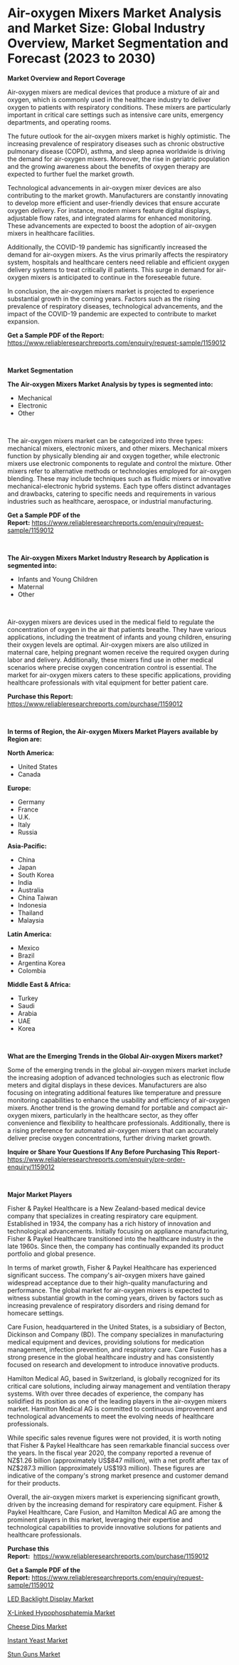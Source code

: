 <p><h1>Air-oxygen Mixers Market Analysis and Market Size: Global Industry Overview, Market Segmentation and Forecast (2023 to 2030)</h1></p><p><strong>Market Overview and Report Coverage</strong></p>
<p><p>Air-oxygen mixers are medical devices that produce a mixture of air and oxygen, which is commonly used in the healthcare industry to deliver oxygen to patients with respiratory conditions. These mixers are particularly important in critical care settings such as intensive care units, emergency departments, and operating rooms.</p><p>The future outlook for the air-oxygen mixers market is highly optimistic. The increasing prevalence of respiratory diseases such as chronic obstructive pulmonary disease (COPD), asthma, and sleep apnea worldwide is driving the demand for air-oxygen mixers. Moreover, the rise in geriatric population and the growing awareness about the benefits of oxygen therapy are expected to further fuel the market growth.</p><p>Technological advancements in air-oxygen mixer devices are also contributing to the market growth. Manufacturers are constantly innovating to develop more efficient and user-friendly devices that ensure accurate oxygen delivery. For instance, modern mixers feature digital displays, adjustable flow rates, and integrated alarms for enhanced monitoring. These advancements are expected to boost the adoption of air-oxygen mixers in healthcare facilities.</p><p>Additionally, the COVID-19 pandemic has significantly increased the demand for air-oxygen mixers. As the virus primarily affects the respiratory system, hospitals and healthcare centers need reliable and efficient oxygen delivery systems to treat critically ill patients. This surge in demand for air-oxygen mixers is anticipated to continue in the foreseeable future.</p><p>In conclusion, the air-oxygen mixers market is projected to experience substantial growth in the coming years. Factors such as the rising prevalence of respiratory diseases, technological advancements, and the impact of the COVID-19 pandemic are expected to contribute to market expansion.</p></p>
<p><strong>Get a Sample PDF of the Report:</strong> <a href="https://www.reliableresearchreports.com/enquiry/request-sample/1159012">https://www.reliableresearchreports.com/enquiry/request-sample/1159012</a></p>
<p>&nbsp;</p>
<p><strong>Market Segmentation</strong></p>
<p><strong>The Air-oxygen Mixers Market Analysis by types is segmented into:</strong></p>
<p><ul><li>Mechanical</li><li>Electronic</li><li>Other</li></ul></p>
<p>&nbsp;</p>
<p><p>The air-oxygen mixers market can be categorized into three types: mechanical mixers, electronic mixers, and other mixers. Mechanical mixers function by physically blending air and oxygen together, while electronic mixers use electronic components to regulate and control the mixture. Other mixers refer to alternative methods or technologies employed for air-oxygen blending. These may include techniques such as fluidic mixers or innovative mechanical-electronic hybrid systems. Each type offers distinct advantages and drawbacks, catering to specific needs and requirements in various industries such as healthcare, aerospace, or industrial manufacturing.</p></p>
<p><strong>Get a Sample PDF of the Report:</strong>&nbsp;<a href="https://www.reliableresearchreports.com/enquiry/request-sample/1159012">https://www.reliableresearchreports.com/enquiry/request-sample/1159012</a></p>
<p>&nbsp;</p>
<p><strong>The Air-oxygen Mixers Market Industry Research by Application is segmented into:</strong></p>
<p><ul><li>Infants and Young Children</li><li>Maternal</li><li>Other</li></ul></p>
<p>&nbsp;</p>
<p><p>Air-oxygen mixers are devices used in the medical field to regulate the concentration of oxygen in the air that patients breathe. They have various applications, including the treatment of infants and young children, ensuring their oxygen levels are optimal. Air-oxygen mixers are also utilized in maternal care, helping pregnant women receive the required oxygen during labor and delivery. Additionally, these mixers find use in other medical scenarios where precise oxygen concentration control is essential. The market for air-oxygen mixers caters to these specific applications, providing healthcare professionals with vital equipment for better patient care.</p></p>
<p><strong>Purchase this Report:</strong>&nbsp; <a href="https://www.reliableresearchreports.com/purchase/1159012">https://www.reliableresearchreports.com/purchase/1159012</a></p>
<p>&nbsp;</p>
<p><strong>In terms of Region, the Air-oxygen Mixers Market Players available by Region are:</strong></p>
<p>
    <p> <strong> North America: </strong>
        <ul>
            <li>United States</li>
            <li>Canada</li>
        </ul>
        </p> 
    <p> <strong> Europe: </strong>
        <ul>
            <li>Germany</li>
            <li>France</li>
            <li>U.K.</li>
            <li>Italy</li>
            <li>Russia</li>
        </ul>
        </p> 
    <p> <strong> Asia-Pacific: </strong>
        <ul>
            <li>China</li>
            <li>Japan</li>
            <li>South Korea</li>
            <li>India</li>
            <li>Australia</li>
            <li>China Taiwan</li>
            <li>Indonesia</li>
            <li>Thailand</li>
            <li>Malaysia</li>
        </ul>
        </p> 
    <p> <strong> Latin America: </strong>
        <ul>
            <li>Mexico</li>
            <li>Brazil</li>
            <li>Argentina Korea</li>
            <li>Colombia</li>
        </ul>
        </p> 
    <p> <strong> Middle East & Africa: </strong>
        <ul>
            <li>Turkey</li>
            <li>Saudi</li>
            <li>Arabia</li>
            <li>UAE</li>
            <li>Korea</li>
        </ul>
    </p>
    </p>
<p>&nbsp;</p>
<p><strong>What are the Emerging Trends in the Global Air-oxygen Mixers market?</strong></p>
<p><p>Some of the emerging trends in the global air-oxygen mixers market include the increasing adoption of advanced technologies such as electronic flow meters and digital displays in these devices. Manufacturers are also focusing on integrating additional features like temperature and pressure monitoring capabilities to enhance the usability and efficiency of air-oxygen mixers. Another trend is the growing demand for portable and compact air-oxygen mixers, particularly in the healthcare sector, as they offer convenience and flexibility to healthcare professionals. Additionally, there is a rising preference for automated air-oxygen mixers that can accurately deliver precise oxygen concentrations, further driving market growth.</p></p>
<p><strong>Inquire or Share Your Questions If Any Before Purchasing This Report</strong>- <a href="https://www.reliableresearchreports.com/enquiry/pre-order-enquiry/1159012">https://www.reliableresearchreports.com/enquiry/pre-order-enquiry/1159012</a></p>
<p>&nbsp;</p>
<p><strong>Major Market Players</strong></p>
<p><p>Fisher & Paykel Healthcare is a New Zealand-based medical device company that specializes in creating respiratory care equipment. Established in 1934, the company has a rich history of innovation and technological advancements. Initially focusing on appliance manufacturing, Fisher & Paykel Healthcare transitioned into the healthcare industry in the late 1960s. Since then, the company has continually expanded its product portfolio and global presence.</p><p>In terms of market growth, Fisher & Paykel Healthcare has experienced significant success. The company's air-oxygen mixers have gained widespread acceptance due to their high-quality manufacturing and performance. The global market for air-oxygen mixers is expected to witness substantial growth in the coming years, driven by factors such as increasing prevalence of respiratory disorders and rising demand for homecare settings.</p><p>Care Fusion, headquartered in the United States, is a subsidiary of Becton, Dickinson and Company (BD). The company specializes in manufacturing medical equipment and devices, providing solutions for medication management, infection prevention, and respiratory care. Care Fusion has a strong presence in the global healthcare industry and has consistently focused on research and development to introduce innovative products.</p><p>Hamilton Medical AG, based in Switzerland, is globally recognized for its critical care solutions, including airway management and ventilation therapy systems. With over three decades of experience, the company has solidified its position as one of the leading players in the air-oxygen mixers market. Hamilton Medical AG is committed to continuous improvement and technological advancements to meet the evolving needs of healthcare professionals.</p><p>While specific sales revenue figures were not provided, it is worth noting that Fisher & Paykel Healthcare has seen remarkable financial success over the years. In the fiscal year 2020, the company reported a revenue of NZ$1.26 billion (approximately US$847 million), with a net profit after tax of NZ$287.3 million (approximately US$193 million). These figures are indicative of the company's strong market presence and customer demand for their products.</p><p>Overall, the air-oxygen mixers market is experiencing significant growth, driven by the increasing demand for respiratory care equipment. Fisher & Paykel Healthcare, Care Fusion, and Hamilton Medical AG are among the prominent players in this market, leveraging their expertise and technological capabilities to provide innovative solutions for patients and healthcare professionals.</p></p>
<p><strong>Purchase this Report:</strong>&nbsp;&nbsp;<a href="https://www.reliableresearchreports.com/purchase/1159012">https://www.reliableresearchreports.com/purchase/1159012</a></p>
<p></p>
<p><strong>Get a Sample PDF of the Report:</strong>&nbsp;<a href="https://www.reliableresearchreports.com/enquiry/request-sample/1159012">https://www.reliableresearchreports.com/enquiry/request-sample/1159012</a></p>
<p><p><a href="https://medium.com/@theomorar2000/led-backlight-display-market-size-growth-forecast-2023-2030-2273f2c8a39f">LED Backlight Display Market</a></p><p><a href="https://github.com/PeterParrish5/Market-Research-Report-List-1/blob/main/x-linked-hypophosphatemia-market.md">X-Linked Hypophosphatemia Market</a></p><p><a href="https://www.linkedin.com/pulse/decoding-cheese-dips-market-deep-dive-latest-trends-segmentation-envec/">Cheese Dips Market</a></p><p><a href="https://medium.com/@sandramurphy56/instant-yeast-market-size-growth-forecast-2023-2030-c0b07ac86d17">Instant Yeast Market</a></p><p><a href="https://github.com/WillieWoodard/Market-Research-Report-List-1/blob/main/stun-guns-market.md">Stun Guns Market</a></p></p>